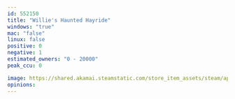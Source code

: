 ```yaml
---
id: 552150
title: "Willie's Haunted Hayride"
windows: "true"
mac: "false"
linux: false
positive: 0
negative: 1
estimated_owners: "0 - 20000"
peak_ccu: 0

image: https://shared.akamai.steamstatic.com/store_item_assets/steam/apps/552150/header.jpg?t=1478225019
opinions:
---
```

